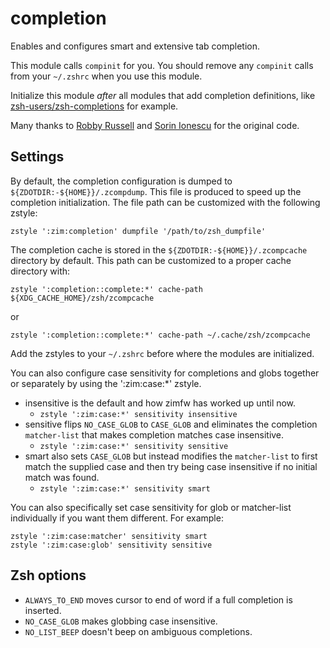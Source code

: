 completion
==========

Enables and configures smart and extensive tab completion.

This module calls `compinit` for you. You should remove any `compinit` calls from
your `~/.zshrc` when you use this module.

Initialize this module *after* all modules that add completion definitions, like
[zsh-users/zsh-completions] for example.

Many thanks to [Robby Russell](https://github.com/robbyrussell) and
[Sorin Ionescu](https://github.com/sorin-ionescu) for the original code.

Settings
--------

By default, the completion configuration is dumped to `${ZDOTDIR:-${HOME}}/.zcompdump`.
This file is produced to speed up the completion initialization. The file path
can be customized with the following zstyle:

    zstyle ':zim:completion' dumpfile '/path/to/zsh_dumpfile'

The completion cache is stored in the `${ZDOTDIR:-${HOME}}/.zcompcache` directory
by default. This path can be customized to a proper cache directory with:

    zstyle ':completion::complete:*' cache-path ${XDG_CACHE_HOME}/zsh/zcompcache

or

    zstyle ':completion::complete:*' cache-path ~/.cache/zsh/zcompcache

Add the zstyles to your `~/.zshrc` before where the modules are initialized.

You can also configure case sensitivity for completions and globs together or separately by using the ':zim:case:*' zstyle.
- insensitive is the default and how zimfw has worked up until now.
  - `zstyle ':zim:case:*' sensitivity insensitive`
- sensitive flips `NO_CASE_GLOB` to `CASE_GLOB` and eliminates the completion `matcher-list` that makes completion matches case insensitive.
  - `zstyle ':zim:case:*' sensitivity sensitive`
- smart also sets `CASE_GLOB` but instead modifies the `matcher-list` to first match the supplied case and then try being case insensitive if no initial match was found.
  - `zstyle ':zim:case:*' sensitivity smart`

You can also specifically set case sensitivity for glob or matcher-list individually if you want them different. For example:

    zstyle ':zim:case:matcher' sensitivity smart
    zstyle ':zim:case:glob' sensitivity sensitive

Zsh options
-----------

  * `ALWAYS_TO_END` moves cursor to end of word if a full completion is inserted.
  * `NO_CASE_GLOB` makes globbing case insensitive.
  * `NO_LIST_BEEP` doesn't beep on ambiguous completions.

[zsh-users/zsh-completions]: https://github.com/zsh-users/zsh-completions
